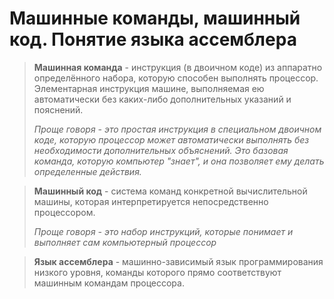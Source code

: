 # Машинные команды, машинный код. Понятие языка ассемблера

> **Машинная команда** - инструкция (в двоичном коде) из аппаратно определённого набора, которую способен выполнять
> процессор. Элементарная инструкция машине, выполняемая ею автоматически без каких-либо дополнительных указаний и
> пояснений.
>
> _Проще говоря - это простая инструкция в специальном двоичном коде, которую процессор может автоматически выполнять
> без необходимости дополнительных объяснений. Это базовая команда, которую компьютер "знает", и она позволяет ему
> делать определенные действия._

> **Машинный код** - система команд конкретной вычислительной машины, которая интерпретируется непосредственно
> процессором.
>
> _Проще говоря - это набор инструкций, которые понимает и выполняет сам компьютерный процессор_

> **Язык ассемблера** - машинно-зависимый язык программирования низкого уровня, команды
> которого прямо соответствуют машинным командам процессора.